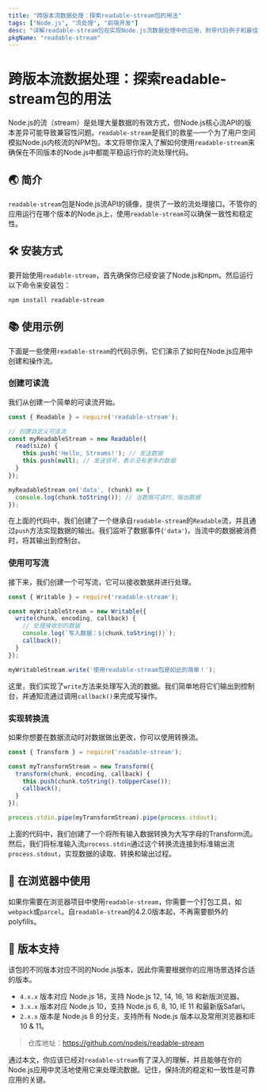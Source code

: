 ```yaml
---
title: "跨版本流数据处理：探索readable-stream包的用法"
tags: ["Node.js", "流处理", "前端开发"]
desc: "详解readable-stream包在实现Node.js流数据处理中的应用，附带代码例子和最佳实践。"
pkgName: "readable-stream"
---
```


# 跨版本流数据处理：探索readable-stream包的用法

Node.js的流（stream）是处理大量数据的有效方式，但Node.js核心流API的版本差异可能导致兼容性问题。`readable-stream`是我们的救星—一个为了用户空间模拟Node.js内核流的NPM包。本文将带你深入了解如何使用`readable-stream`来确保在不同版本的Node.js中都能平稳运行你的流处理代码。

## 🌏 简介

`readable-stream`包是Node.js流API的镜像，提供了一致的流处理接口。不管你的应用运行在哪个版本的Node.js上，使用`readable-stream`可以确保一致性和稳定性。

## 🛠 安装方式

要开始使用`readable-stream`，首先确保你已经安装了Node.js和npm。然后运行以下命令来安装包：

```bash
npm install readable-stream
```

## 📚 使用示例

下面是一些使用`readable-stream`的代码示例，它们演示了如何在Node.js应用中创建和操作流。

### 创建可读流

我们从创建一个简单的可读流开始。

```javascript
const { Readable } = require('readable-stream');

// 创建自定义可读流
const myReadableStream = new Readable({
  read(size) {
    this.push('Hello, Streams!'); // 发送数据
    this.push(null); // 发送信号，表示没有更多的数据
  }
});

myReadableStream.on('data', (chunk) => {
  console.log(chunk.toString()); // 当数据可读时，输出数据
});
```

在上面的代码中，我们创建了一个继承自`readable-stream`的`Readable`流，并且通过`push`方法实现数据的输出。我们监听了数据事件(`'data'`)，当流中的数据被消费时，将其输出到控制台。

### 使用可写流

接下来，我们创建一个可写流，它可以接收数据并进行处理。

```javascript
const { Writable } = require('readable-stream');

const myWritableStream = new Writable({
  write(chunk, encoding, callback) {
    // 处理接收到的数据
    console.log(`写入数据：${chunk.toString()}`);
    callback();
  }
});

myWritableStream.write('使用readable-stream包是如此的简单！');
```

这里，我们实现了`write`方法来处理写入流的数据。我们简单地将它们输出到控制台，并通知流通过调用`callback()`来完成写操作。

### 实现转换流

如果你想要在数据流动时对数据做出更改，你可以使用转换流。

```javascript
const { Transform } = require('readable-stream');

const myTransformStream = new Transform({
  transform(chunk, encoding, callback) {
    this.push(chunk.toString().toUpperCase());
    callback();
  }
});

process.stdin.pipe(myTransformStream).pipe(process.stdout);
```

上面的代码中，我们创建了一个将所有输入数据转换为大写字母的Transform流。然后，我们将标准输入流`process.stdin`通过这个转换流连接到标准输出流`process.stdout`，实现数据的读取、转换和输出过程。

## 🔗 在浏览器中使用

如果你需要在浏览器项目中使用`readable-stream`，你需要一个打包工具，如`webpack`或`parcel`。自`readable-stream`的4.2.0版本起，不再需要额外的polyfills。

## 🎯 版本支持

该包的不同版本对应不同的Node.js版本，因此你需要根据你的应用场景选择合适的版本。

* `4.x.x` 版本对应 Node.js 18，支持 Node.js 12, 14, 16, 18 和新版浏览器。
* `3.x.x` 版本对应 Node.js 10，支持 Node.js 6, 8, 10, IE 11 和最新版Safari。
* `2.x.x` 版本是 Node.js 8 的分支，支持所有 Node.js 版本以及常用浏览器和IE 10 & 11。

> 仓库地址：https://github.com/nodejs/readable-stream

通过本文，你应该已经对`readable-stream`有了深入的理解，并且能够在你的Node.js应用中灵活地使用它来处理流数据。记住，保持流的稳定和一致性是可靠应用的关键。